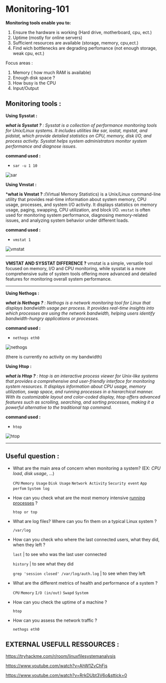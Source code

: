 # Monitoring-101

**Monitoring tools enable you to:**
1.  Ensure the hardware is working (Hard drive, motherboard, cpu, ect.)
2. Uptime (mostly for online servers)
3. Sufficient resources are available (storage, memory, cpu,ect.)
4. Find wich bottlenecks are degrading perfomance (not enough storage, weak cpu, ect.)

Focus areas :
 1. Memory ( how much RAM is available)
 2. Enough disk space ? 
 3. How busy is the CPU 
 4. Input/Output 

## **Monitoring tools :** 

**Using Sysstat :** 

***what is Sysstat ?** : Sysstat is a collection of performance monitoring tools for Unix/Linux systems. It includes utilities like sar, iostat, mpstat, and pidstat, which provide detailed statistics on CPU, memory, disk I/O, and process activity. Sysstat helps system administrators monitor system performance and diagnose issues*.

**command used :**
- `sar -u 1 10 `

![sar](https://github.com/boolunpeu/Monitoring-101/assets/131985567/a727f6d7-8513-45d7-960f-7d1cc701dd3e)


**Using Vmstat :** 

***what is Vmstat ? :**(Virtual Memory Statistics) is a Unix/Linux command-line utility that provides real-time information about system memory, CPU usage, processes, and system I/O activity. It displays statistics on memory usage, paging, swapping, CPU utilization, and block I/O. `vmstat` is often used for monitoring system performance, diagnosing memory-related issues, and analyzing system behavior under different loads.

**command used :**
- `vmstat 1 `

![vmstat](https://github.com/boolunpeu/Monitoring-101/assets/131985567/b95f746b-7e99-420b-a6db-2110e84611ee)

---

**VMSTAT AND SYSSTAT DIFFERENCE ?** 
 vmstat is a simple, versatile tool focused on memory, I/O and CPU monitoring, while sysstat is a more comprehensive suite of system tools offering more advanced and detailed features for monitoring overall system performance.
 
---

**Using Nethogs :** 

***what is Nethogs ?** : Nethogs is a network monitoring tool for Linux that displays bandwidth usage per process. It provides real-time insights into which processes are using the network bandwidth, helping users identify bandwidth-hungry applications or processes.*

**command used :**
- `nethogs eth0 `

![nethogs](https://github.com/boolunpeu/Monitoring-101/assets/131985567/ad9bc8fd-657e-4c10-86f6-1798435b15d7)

(there is currently no activity on my bandwidth)


**Using Htop :** 

***what is Htop ?** :  htop is an interactive process viewer for Unix-like systems that provides a comprehensive and user-friendly interface for monitoring system resources. It displays information about CPU usage, memory utilization, swap space, and running processes in a hierarchical manner. With its customizable layout and color-coded display, htop offers advanced features such as scrolling, searching, and sorting processes, making it a powerful alternative to the traditional top command.*

**command used :**
- `htop `
  
![htop](https://github.com/boolunpeu/Monitoring-101/assets/131985567/c72bc32d-7c3d-4054-8fda-023c576d9818)

---

## Useful question :

- What are the main area of concern when monitoring a system? (EX: _CPU load_, _disk usage_, ...)

	`CPU`
	`Memory Usage`
	`Disk Usage`
	`Network Activity`
	`Security event`
	`App perfom`
	`System log`

- How can you check what are the most memory intensive [running processes](https://www.computerhope.com/jargon/p/process.htm) ?

	`htop or top`

- What are log files? Where can you fin them on a typical Linux system ?

	`/var/log`

- How can you check who where the last connected users, what they did, when they left ?

	`last` | to see who was the last user connected

	 `history` | to see what they did

	 `grep 'session closed' /var/log/auth.log` | to see when they left

- What are the different metrics of health and performance of a system ?

	`CPU`
	`Memory`
	`I/O (in/out)`
	`Swapd`
	`System`

- How can you check the uptime of a machine ?

	 `htop`

- How can you assess the network traffic ?

	 `nethogs eth0`


## EXTERNAL USEFULL RESSOURCES : 

https://tryhackme.com/r/room/linuxfilesystemanalysis

https://www.youtube.com/watch?v=AhW1ZvChFjs

https://www.youtube.com/watch?v=RrkDUbt3V6o&sttick=0
